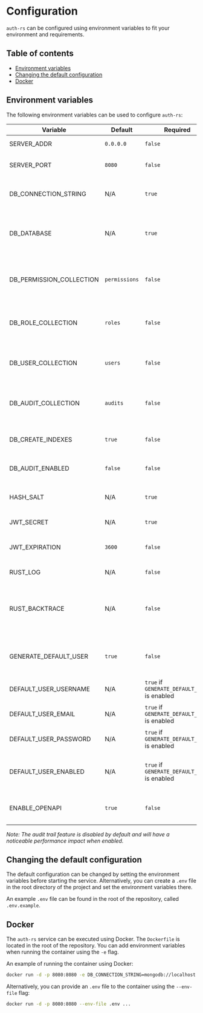 # Configuration

`auth-rs` can be configured using environment variables to fit your environment and requirements.

## Table of contents

- [Environment variables](#environment-variables)
- [Changing the default configuration](#changing-the-default-configuration)
- [Docker](#docker)

## Environment variables

The following environment variables can be used to configure `auth-rs`:

| Variable                 | Default       | Required                                     | Type        | Description                                                          |
|--------------------------|---------------|----------------------------------------------|-------------|----------------------------------------------------------------------|
| SERVER_ADDR              | `0.0.0.0`     | `false`                                      | `IPAddress` | The server address                                                   |
| SERVER_PORT              | `8080`        | `false`                                      | `u16`       | The port that the server will use                                    |
| DB_CONNECTION_STRING     | N/A           | `true`                                       | `String`    | The MongoDB connection string                                        |
| DB_DATABASE              | N/A           | `true`                                       | `String`    | The MongoDB Database that will be used by `auth-rs`                  |
| DB_PERMISSION_COLLECTION | `permissions` | `false`                                      | `String`    | The collection that holds the `Permission` entities                  |
| DB_ROLE_COLLECTION       | `roles`       | `false`                                      | `String`    | The collection that holds the `Role` entities                        |
| DB_USER_COLLECTION       | `users`       | `false`                                      | `String`    | The collection that holds the `User` entities                        |
| DB_AUDIT_COLLECTION      | `audits`      | `false`                                      | `String`    | The collection that holds the `Audit` entities                       |
| DB_CREATE_INDEXES        | `true`        | `false`                                      | `bool`      | Automatically create collection indexes                              |
| DB_AUDIT_ENABLED         | `false`       | `false`                                      | `bool`      | Enable or disable audit trails                                       |
| HASH_SALT                | N/A           | `true`                                       | `String`    | The salt to use to hash passwords using `argon2`                     |
| JWT_SECRET               | N/A           | `true`                                       | `String`    | The JWT secret                                                       |
| JWT_EXPIRATION           | `3600`        | `false`                                      | `usize`     | The JWT expiration time in seconds                                   |
| RUST_LOG                 | N/A           | `false`                                      | `String`    | The default log level                                                |
| RUST_BACKTRACE           | N/A           | `false`                                      | `String`    | Controls whether or not backtraces are displayed when a panic occurs |
| GENERATE_DEFAULT_USER    | `true`        | `false`                                      | `bool`      | Sets whether a default administrator `User` should be generated      |
| DEFAULT_USER_USERNAME    | N/A           | `true` if `GENERATE_DEFAULT_USER` is enabled | `String`    | The default `User`'s username                                        |
| DEFAULT_USER_EMAIL       | N/A           | `true` if `GENERATE_DEFAULT_USER` is enabled | `String`    | The default `User`'s email address                                   |
| DEFAULT_USER_PASSWORD    | N/A           | `true` if `GENERATE_DEFAULT_USER` is enabled | `String`    | The default `User`'s password                                        |
| DEFAULT_USER_ENABLED     | N/A           | `true` if `GENERATE_DEFAULT_USER` is enabled | `bool`      | Sets whether the default user is enabled or not                      |
| ENABLE_OPENAPI           | `true`        | `false`                                      | `bool`      | Enables or disables the OpenAPI endpoint                             |

*Note: The audit trail feature is disabled by default and will have a noticeable performance impact when enabled.*

## Changing the default configuration

The default configuration can be changed by setting the environment variables before starting the service.
Alternatively, you can create a `.env` file in the root directory of the project and set the environment variables
there.

An example `.env` file can be found in the root of the repository, called `.env.example`.

## Docker

The `auth-rs` service can be executed using Docker. The `Dockerfile` is located in the root of the repository.
You can add environment variables when running the container using the `-e` flag.

An example of running the container using Docker:

```bash
docker run -d -p 8080:8080 -e DB_CONNECTION_STRING=mongodb://localhost:27017 -e DB_DATABASE=auth-rs -e HASH_SALT=mysalt -e JWT_SECRET=mysecret -e DEFAULT_USER_USERNAME=admin -e DEFAULT_USER_EMAIL=example@codedead.com -e DEFAULT_USER_PASSWORD=secret -e DEFAULT_USER_ENABLED=true
```

Alternatively, you can provide an `.env` file to the container using the `--env-file` flag:

```bash
docker run -d -p 8080:8080 --env-file .env ...
```
